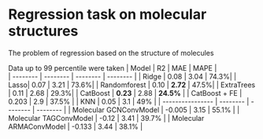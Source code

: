# Regression task on molecular structures
The problem of regression based on the structure of molecules

Data up to 99 percentile were taken
| Model | R2 | MAE | MAPE |  
| -------- | -------- | -------- | -------- |
| Ridge | 0.08 | 3.04 | 74.3%|
| Lasso| 0.07 | 3.21 | 73.6%|
| Randomforest | 0.10 | **2.72** | 47.5%|
| ExtraTrees | 0.11 | 2.68 | 29.3%|
| CatBoost | **0.23** | 2.88 | **24.5%** |
| CatBoost + FE | 0.203 | 2.9 | 37.5% |
| KNN | 0.05 | 3.1 | 49% |
| ---------------- | -------- | -------- | -------- |
| Molecular GCNConvModel | -0.005 | 3.15 | 55.1% |
| Molecular TAGConvModel | -0.12 | 3.41 | 39.7% |
| Molecular ARMAConvModel | -0.133 | 3.44 | 38.1% |
